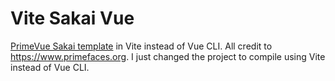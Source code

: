 # Vite Sakai Vue
[PrimeVue Sakai template](https://www.primefaces.org/sakai-vue/#/) in Vite instead of Vue CLI. All credit to https://www.primefaces.org. I just changed the project to compile using Vite instead of Vue CLI.
